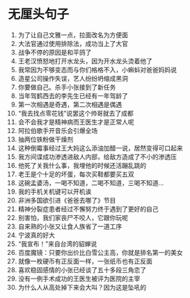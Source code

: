 # 无厘头句子

1. 为了让自己文雅一点，拉面改名为方便面
2. 大法官通过使用排除法，成功当上了大官
3. 战争不停的原因是和平鸽了
4. 王老汉愤怒地打开水龙头，因为开水龙头烫着他了
5. 我常因为不够变态而与你们格格不入，小蝌蚪对爸爸妈妈说
6. 造星公司操作失误，艺人纷纷坍缩成黑洞
7. 你要做自己。杀手小张接到了新任务
8. 当年驾鹤西去的李先生已经有一年驾龄了
9. 第一次相遇是奇遇，第二次相遇是偶遇
10. “我去找点零花钱”说罢这个帅哥就去了成都
11. 会不会我才是精神病而王医生才是正常人呢
12. 阿拉伯歌手开音乐会引爆全场
13. 抽两位铁粉做干燥剂
14. 这种倒霉事经过王大妈这么添油加醋一说，居然变得可口起来
15. 我方间谍成功渗透进敌人内部，给敌方造成了不小的渗透压
16. 他死了关我什么事，我埋他的时候还活蹦乱跳的
17. 老王是个十足的坏蛋，每次买鞋都要买五双
18. 这碗孟婆汤，一喝不知道，二喝不知道，三喝不知道...
19. 我的手机关机键可以开机诶
20. 非洲多国欲引进《爸爸去哪了》节目
21. 精神分裂症患者经过不懈努力终于遇到了更好的自己
22. 别害怕，我们家丧尸不咬人，它跟你玩呢
23. 自来熟的小张又让食人族省了一道工序
24. 宁波真的好大
25. “我宣布！”来自台湾的貂蝉说
26. 百度魔镜：只要你出价比白雪公主高，你就是排名第一的美女
27. 就像一枚硬币有正反面一样，一张纸币也有正反面
28. 喜欢稳固感情的小张已经谈了五十多段三角恋了
29. 没有一例手术成功的王医生被评为医院的主宰
30. 为什么人从高处掉下来会大叫？因为这是坠吼的



